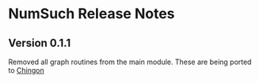 # NumSuch Release Notes

## Version 0.1.1

Removed all graph routines from the main module. These are being ported to [Chingon](https://github.com/buddha314/chingon)
